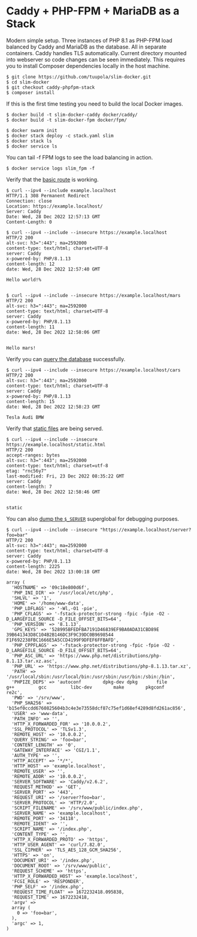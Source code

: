 # Caddy + PHP-FPM + MariaDB as a Stack

Modern simple setup. Three instances of PHP 8.1 as PHP-FPM load balanced by Caddy and MariaDB as the database. All in separate containers. Caddy handles TLS automatically. Current directory mounted into webserver so code changes can be seen immediately. This requires you to install Composer dependencies locally in the host machine.

```
$ git clone https://github.com/tuupola/slim-docker.git
$ cd slim-docker
$ git checkout caddy-phpfpm-stack
$ composer install
```

If this is the first time testing you need to build the local Docker images.

```
$ docker build -t slim-docker-caddy docker/caddy/
$ docker build -t slim-docker-fpm docker/fpm/
```

```
$ docker swarm init
$ docker stack deploy -c stack.yaml slim
$ docker stack ls
$ docker service ls
```

You can tail -f FPM logs to see the load balancing in action.

```
$ docker service logs slim_fpm -f
```

Verify that the [basic route](https://github.com/tuupola/slim-docker/blob/apache-php/app.php#L43-L51) is working.

```
$ curl --ipv4 --include example.localhost
HTTP/1.1 308 Permanent Redirect
Connection: close
Location: https://example.localhost/
Server: Caddy
Date: Wed, 28 Dec 2022 12:57:13 GMT
Content-Length: 0

$ curl --ipv4 --include --insecure https://example.localhost
HTTP/2 200
alt-svc: h3=":443"; ma=2592000
content-type: text/html; charset=UTF-8
server: Caddy
x-powered-by: PHP/8.1.13
content-length: 12
date: Wed, 28 Dec 2022 12:57:40 GMT

Hello world!%


$ curl --ipv4 --include --insecure https://example.localhost/mars
HTTP/2 200
alt-svc: h3=":443"; ma=2592000
content-type: text/html; charset=UTF-8
server: Caddy
x-powered-by: PHP/8.1.13
content-length: 11
date: Wed, 28 Dec 2022 12:58:06 GMT


Hello mars!
```

Verify you can [query the database](https://github.com/tuupola/slim-docker/blob/apache-php/app.php#L26-L41) successfully.


```
$ curl --ipv4 --include --insecure https://example.localhost/cars
HTTP/2 200
alt-svc: h3=":443"; ma=2592000
content-type: text/html; charset=UTF-8
server: Caddy
x-powered-by: PHP/8.1.13
content-length: 15
date: Wed, 28 Dec 2022 12:58:23 GMT

Tesla Audi BMW
```

Verify that [static files](https://github.com/tuupola/slim-docker/blob/apache-php/public/static.html) are being served.

```
$ curl --ipv4 --include --insecure https://example.localhost/static.html
HTTP/2 200
accept-ranges: bytes
alt-svc: h3=":443"; ma=2592000
content-type: text/html; charset=utf-8
etag: "rnc56y7"
last-modified: Fri, 23 Dec 2022 08:35:22 GMT
server: Caddy
content-length: 7
date: Wed, 28 Dec 2022 12:58:46 GMT


static
```

You can also [dump the `$_SERVER`](https://github.com/tuupola/slim-docker/blob/apache-php/app.php#L17-L24) superglobal for debugging purposes.

```
$ curl --ipv4 --include --insecure "https://example.localhost/server?foo=bar"
HTTP/2 200
alt-svc: h3=":443"; ma=2592000
content-type: text/html; charset=UTF-8
server: Caddy
x-powered-by: PHP/8.1.13
content-length: 2225
date: Wed, 28 Dec 2022 13:00:18 GMT

array (
  'HOSTNAME' => '09c18e800d6f',
  'PHP_INI_DIR' => '/usr/local/etc/php',
  'SHLVL' => '1',
  'HOME' => '/home/www-data',
  'PHP_LDFLAGS' => '-Wl,-O1 -pie',
  'PHP_CFLAGS' => '-fstack-protector-strong -fpic -fpie -O2 -D_LARGEFILE_SOURCE -D_FILE_OFFSET_BITS=64',
  'PHP_VERSION' => '8.1.13',
  'GPG_KEYS' => '528995BFEDFBA7191D46839EF9BA0ADA31CBD89E 39B641343D8C104B2B146DC3F9C39DC0B9698544 F1F692238FBC1666E5A5CCD4199F9DFEF6FFBAFD',
  'PHP_CPPFLAGS' => '-fstack-protector-strong -fpic -fpie -O2 -D_LARGEFILE_SOURCE -D_FILE_OFFSET_BITS=64',
  'PHP_ASC_URL' => 'https://www.php.net/distributions/php-8.1.13.tar.xz.asc',
  'PHP_URL' => 'https://www.php.net/distributions/php-8.1.13.tar.xz',
  'PATH' => '/usr/local/sbin:/usr/local/bin:/usr/sbin:/usr/bin:/sbin:/bin',
  'PHPIZE_DEPS' => 'autoconf 		dpkg-dev dpkg 		file 		g++ 		gcc 		libc-dev 		make 		pkgconf 		re2c',
  'PWD' => '/srv/www',
  'PHP_SHA256' => 'b15ef0ccdd6760825604b3c4e3e73558dcf87c75ef1d68ef4289d8fd261ac856',
  'USER' => 'www-data',
  'PATH_INFO' => '',
  'HTTP_X_FORWARDED_FOR' => '10.0.0.2',
  'SSL_PROTOCOL' => 'TLSv1.3',
  'REMOTE_HOST' => '10.0.0.2',
  'QUERY_STRING' => 'foo=bar',
  'CONTENT_LENGTH' => '0',
  'GATEWAY_INTERFACE' => 'CGI/1.1',
  'AUTH_TYPE' => '',
  'HTTP_ACCEPT' => '*/*',
  'HTTP_HOST' => 'example.localhost',
  'REMOTE_USER' => '',
  'REMOTE_ADDR' => '10.0.0.2',
  'SERVER_SOFTWARE' => 'Caddy/v2.6.2',
  'REQUEST_METHOD' => 'GET',
  'SERVER_PORT' => '443',
  'REQUEST_URI' => '/server?foo=bar',
  'SERVER_PROTOCOL' => 'HTTP/2.0',
  'SCRIPT_FILENAME' => '/srv/www/public/index.php',
  'SERVER_NAME' => 'example.localhost',
  'REMOTE_PORT' => '34118',
  'REMOTE_IDENT' => '',
  'SCRIPT_NAME' => '/index.php',
  'CONTENT_TYPE' => '',
  'HTTP_X_FORWARDED_PROTO' => 'https',
  'HTTP_USER_AGENT' => 'curl/7.82.0',
  'SSL_CIPHER' => 'TLS_AES_128_GCM_SHA256',
  'HTTPS' => 'on',
  'DOCUMENT_URI' => '/index.php',
  'DOCUMENT_ROOT' => '/srv/www/public',
  'REQUEST_SCHEME' => 'https',
  'HTTP_X_FORWARDED_HOST' => 'example.localhost',
  'FCGI_ROLE' => 'RESPONDER',
  'PHP_SELF' => '/index.php',
  'REQUEST_TIME_FLOAT' => 1672232418.095838,
  'REQUEST_TIME' => 1672232418,
  'argv' =>
  array (
    0 => 'foo=bar',
  ),
  'argc' => 1,
)
```